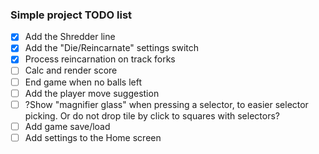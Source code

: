 ### Simple project TODO list

- [x] Add the Shredder line
- [x] Add the "Die/Reincarnate" settings switch
- [x] Process reincarnation on track forks
- [ ] Calc and render score
- [ ] End game when no balls left
- [ ] Add the player move suggestion
- [ ] ?Show "magnifier glass" when pressing a selector, to easier selector picking. Or do not drop tile by click to squares with selectors?
- [ ] Add game save/load
- [ ] Add settings to the Home screen